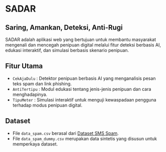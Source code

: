 # SADAR
## Saring, Amankan, Deteksi, Anti-Rugi
SADAR adalah aplikasi web yang bertujuan untuk membantu masyarakat mengenali dan mencegah penipuan digital melalui fitur deteksi berbasis AI, edukasi interaktif, dan simulasi berbasis skenario penipuan.

## Fitur Utama
- `CekAjaDulu` : Detektor penipuan berbasis AI yang menganalisis pesan teks spam dan link phishing.
- `AntiTertipu` : Modul edukasi tentang jenis-jenis penipuan dan cara menghadapinya.
- `TipuMeter` : Simulasi interaktif untuk menguji kewaspadaan pengguna terhadap modus penipuan digital.

## Dataset
- File `data_spam.csv` berasal dari [Dataset SMS Spam](https://gist.github.com/agtbaskara/a1a7017027cc1df9d35cf06e1e5575b7).
- File `data_spam_dummy.csv` merupakan data sintetis yang disusun untuk memperkaya dataset.
